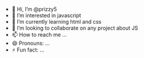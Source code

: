 - 👋 Hi, I’m @prizzy5
- 👀 I’m interested in javascript
- 🌱 I’m currently learning html and css
- 💞️ I’m looking to collaborate on any project about JS
- 📫 How to reach me ...
- 😄 Pronouns: ...
- ⚡ Fun fact: ...

<!---
prizzy5/prizzy5 is a ✨ special ✨ repository because its `README.md` (this file) appears on your GitHub profile.
You can click the Preview link to take a look at your changes.
--->
